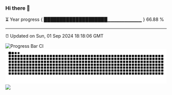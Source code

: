 ### Hi there 👋

⏳ Year progress { ████████████████████▁▁▁▁▁▁▁▁▁▁ } 66.88 %

---

⏰ Updated on Sun, 01 Sep 2024 18:18:06 GMT

![Progress Bar CI](https://github.com/liununu/liununu/workflows/Progress%20Bar%20CI/badge.svg)![](https://raw.githubusercontent.com/L1cardo/L1cardo/main/assets/github-contribution-grid-snake.svg)![](https://raw.githubusercontent.com/seesaws/seesaws/main/assets/github-contribution-grid-snake.svg)
